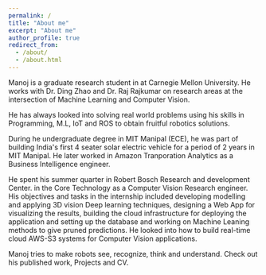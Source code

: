 ```yaml
---
permalink: /
title: "About me"
excerpt: "About me"
author_profile: true
redirect_from: 
  - /about/
  - /about.html
---
```


Manoj is a graduate research student in at Carnegie Mellon University. He works with Dr. Ding Zhao and Dr. Raj Rajkumar on research areas at the intersection of Machine Learning and Computer Vision.

He has always looked into solving real world problems using his skills in Programming, M.L, IoT and ROS to obtain fruitful robotics solutions.

During he undergraduate degree in MIT Manipal (ECE), he was part of building India's first 4 seater solar electric vehicle for a period of 2 years in MIT Manipal. 
He later worked in Amazon Tranporation Analytics as a Business Intelligence engineer. 

He spent his summer quarter in Robert Bosch Research and development Center. in the Core Technology as a Computer Vision Research engineer. His objectives and tasks in the internship included developing modelling and applying 3D vision Deep learning techniques, designing a Web App for visualizing the results, building the cloud infrastructure for deploying the application and setting up the database and  working on Machine Leaning methods to give pruned predictions. He looked into how to build real-time cloud AWS-S3 systems for Computer Vision applications.

Manoj tries to make robots see, recognize, think and understand.
Check out his published work, Projects and CV.

